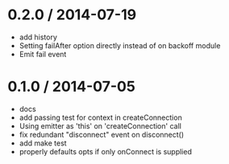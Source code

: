 
0.2.0 / 2014-07-19 
==================

 * add history
 * Setting failAfter option directly instead of on backoff module
 * Emit fail event

0.1.0 / 2014-07-05 
==================

 * docs
 * add passing test for context in createConnection
 * Using emitter as 'this' on 'createConnection' call
 * fix redundant "disconnect" event on disconnect()
 * add make test
 * properly defaults opts if only onConnect is supplied
